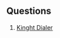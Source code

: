 ## Questions

1. [Kinght Dialer](https://leetcode.com/problems/knight-dialer/description/?envType=daily-question&envId=2023-11-27)
